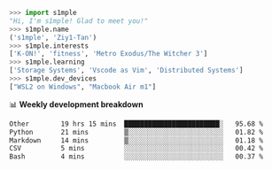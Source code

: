 ```python
>>> import s1mple
"Hi, I'm s1mple! Glad to meet you!"
>>> s1mple.name
('s1mple', 'Ziy1-Tan')
>>> s1mple.interests
['K-ON!', 'fitness', 'Metro Exodus/The Witcher 3']
>>> s1mple.learning
['Storage Systems', 'Vscode as Vim', 'Distributed Systems']
>>> s1mple.dev_devices
["WSL2 on Windows", "Macbook Air m1"]
```
📊 **Weekly development breakdown**
<!--START_SECTION:waka-->

```txt
Other        19 hrs 15 mins  ████████████████████████░   95.68 %
Python       21 mins         ▒░░░░░░░░░░░░░░░░░░░░░░░░   01.82 %
Markdown     14 mins         ▒░░░░░░░░░░░░░░░░░░░░░░░░   01.18 %
CSV          5 mins          ░░░░░░░░░░░░░░░░░░░░░░░░░   00.42 %
Bash         4 mins          ░░░░░░░░░░░░░░░░░░░░░░░░░   00.37 %
```

<!--END_SECTION:waka-->
